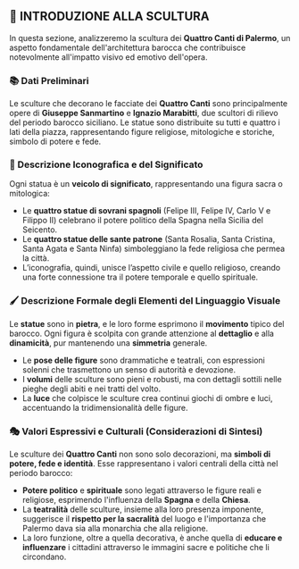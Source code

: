## 🗿 INTRODUZIONE ALLA SCULTURA

In questa sezione, analizzeremo la scultura dei **Quattro Canti di Palermo**, un aspetto fondamentale dell'architettura barocca che contribuisce notevolmente all'impatto visivo ed emotivo dell'opera.

### 📚 Dati Preliminari
Le sculture che decorano le facciate dei **Quattro Canti** sono principalmente opere di **Giuseppe Sanmartino** e **Ignazio Marabitti**, due scultori di rilievo del periodo barocco siciliano. Le statue sono distribuite su tutti e quattro i lati della piazza, rappresentando figure religiose, mitologiche e storiche, simbolo di potere e fede.

### 🎨 Descrizione Iconografica e del Significato
Ogni statua è un **veicolo di significato**, rappresentando una figura sacra o mitologica:
- Le **quattro statue di sovrani spagnoli** (Felipe III, Felipe IV, Carlo V e Filippo II) celebrano il potere politico della Spagna nella Sicilia del Seicento.
- Le **quattro statue delle sante patrone** (Santa Rosalia, Santa Cristina, Santa Agata e Santa Ninfa) simboleggiano la fede religiosa che permea la città.
- L’iconografia, quindi, unisce l’aspetto civile e quello religioso, creando una forte connessione tra il potere temporale e quello spirituale.

### 🖌️ Descrizione Formale degli Elementi del Linguaggio Visuale
Le **statue** sono in **pietra**, e le loro forme esprimono il **movimento** tipico del barocco. Ogni figura è scolpita con grande attenzione al **dettaglio** e alla **dinamicità**, pur mantenendo una **simmetria** generale.
- Le **pose delle figure** sono drammatiche e teatrali, con espressioni solenni che trasmettono un senso di autorità e devozione.
- I **volumi** delle sculture sono pieni e robusti, ma con dettagli sottili nelle pieghe degli abiti e nei tratti del volto.
- La **luce** che colpisce le sculture crea continui giochi di ombre e luci, accentuando la tridimensionalità delle figure.

### 🎭 Valori Espressivi e Culturali (Considerazioni di Sintesi)
Le sculture dei **Quattro Canti** non sono solo decorazioni, ma **simboli di potere, fede e identità**. Esse rappresentano i valori centrali della città nel periodo barocco:
- **Potere politico** e **spirituale** sono legati attraverso le figure reali e religiose, esprimendo l'influenza della **Spagna** e della **Chiesa**.
- La **teatralità** delle sculture, insieme alla loro presenza imponente, suggerisce il **rispetto per la sacralità** del luogo e l'importanza che Palermo dava sia alla monarchia che alla religione.
- La loro funzione, oltre a quella decorativa, è anche quella di **educare e influenzare** i cittadini attraverso le immagini sacre e politiche che li circondano.

